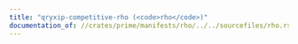 ```yaml
---
title: "qryxip-competitive-rho (<code>rho</code>)"
documentation_of: //crates/prime/manifests/rho/../../sourcefiles/rho.rs
---
```


